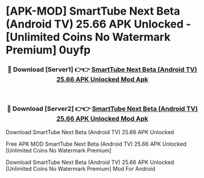 # [APK-MOD] SmartTube Next Beta (Android TV) 25.66 APK Unlocked - [Unlimited Coins No Watermark Premium] 0uyfp



<div align="center">
<h3>🔴 Download [Server1] 👉👉 <a href="https://momento.my/?title=SmartTube_Next_Beta_(Android_TV)_25.66_APK_Unlocked">SmartTube Next Beta (Android TV) 25.66 APK Unlocked Mod Apk</a></h3><br>

<h3>🔴 Download [Server2] 👉👉 <a href="https://momento.my/?title=SmartTube_Next_Beta_(Android_TV)_25.66_APK_Unlocked">SmartTube Next Beta (Android TV) 25.66 APK Unlocked Mod Apk</a></h3>
</div>



Download SmartTube Next Beta (Android TV) 25.66 APK Unlocked 

Free APK MOD SmartTube Next Beta (Android TV) 25.66 APK Unlocked [Unlimited Coins No Watermark Premium]

Download SmartTube Next Beta (Android TV) 25.66 APK Unlocked [Unlimited Coins No Watermark Premium] Mod For Android
